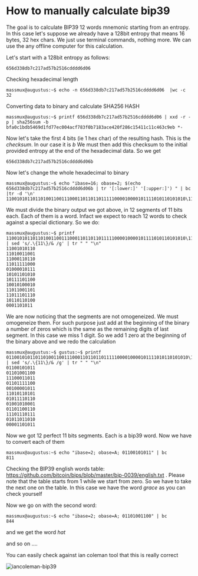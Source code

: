 # How to manually calculate bip39

The goal is to calculate BIP39 12 words mnemonic starting from an entropy. In this case let's suppose we already have a 128bit entropy that means 16 bytes, 32 hex chars. We just use terminal commands, nothing more. We can use the any offline computer for this calculation. 

Let's start with a 128bit entropy as follows:

```
656d338db7c217ad57b2516cdddd6d06
```

Checking hexadecimal length
```
massmux@augustus:~$ echo -n 656d338db7c217ad57b2516cdddd6d06  |wc -c
32
```

Converting data to binary and calculate SHA256 HASH
```
massmux@augustus:~$ printf 656d338db7c217ad57b2516cdddd6d06 | xxd -r -p | sha256sum -b  
bfa0c1bdb5469d1fd77ec004acf783f0b7183ace420f286c15411c11c463c9eb *-
```

Now let's take the first 4 bits (ie 1 hex char) of the resulting hash. This is the *checksum*. In our case it is _b_   We must then add this checksum to the initial provided entropy at the end of the hexadecimal data. So we get
```
656d338db7c217ad57b2516cdddd6d06b
```

Now let's change the whole hexadecimal to binary
```
massmux@augustus:~$ echo "ibase=16; obase=2; $(echo 656d338db7c217ad57b2516cdddd6d06b | tr '[:lower:]' '[:upper:]') " | bc |tr -d '\n'
11001010110110100110011100011011011011111000010000101111010110101010\111101100100101000101101100110111011101110101101101000001101011
```

We must divide the binary output we got above, in 12 segments of 11 bits each. Each of them is a word. Infact we expect to reach 12 words to check against a special dictionary. So we do:

```
massmux@augustus:~$ printf 11001010110110100110011100011011011011111000010000101111010110101010\111101100100101000101101100110111011101110101101101000001101011 | sed 's/.\{11\}/& /g' | tr " " "\n"
11001010110
11010011001
11000110110
11011111000
01000010111
10101101010
10111101100
10010100010
11011001101
11011101110
10110110100
0001101011
```

We are now noticing that the segments are not omogeneized. We must omogeneize them. For such purpose just add at the beginning of the binary a number of zeros which is the same as the remaining digits of last segment. In this case we miss 1 digit. So we add 1 zero at the beginning of the binary above and we redo the calculation

```
massmux@augustus:~$ gustus:~$ printf 011001010110110100110011100011011011011111000010000101111010110101010\111101100100101000101101100110111011101110101101101000001101011 | sed 's/.\{11\}/& /g' | tr " " "\n"
01100101011
01101001100
11100011011
01101111100
00100001011
11010110101
01011110110
01001010001
01101100110
11101110111
01011011010
00001101011
```

Now we got 12 perfect 11 bits segments. Each is a bip39 word. Now we have to convert each of them
```
massmux@augustus:~$ echo "ibase=2; obase=A; 01100101011" | bc 
811
```

Checking the BIP39 english words table: https://github.com/bitcoin/bips/blob/master/bip-0039/english.txt . Please note that the table starts from 1 while we start from zero. So we have to take the next one on the table. In this case we have the word _grace_ as you can check yourself

Now we go on with the second word:

```
massmux@augustus:~$ echo "ibase=2; obase=A; 01101001100" | bc
844
```
and we get the word _hat_

and so on ....

You can easily check against ian coleman tool that this is really correct

![iancoleman-bip39](https://i.ibb.co/QDsC3Cr/bip39-check.png)
